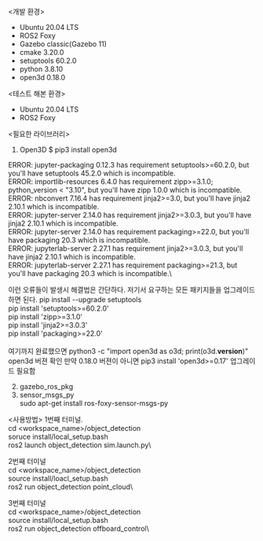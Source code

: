 <개발 환경>
- Ubuntu 20.04 LTS
- ROS2 Foxy
- Gazebo classic(Gazebo 11)
- cmake 3.20.0
- setuptools 60.2.0
- python 3.8.10
- open3d 0.18.0

<테스트 해본 환경>
- Ubuntu 20.04 LTS
- ROS2 Foxy

<필요한 라이브러리>
1. Open3D
$ pip3 install open3d

ERROR: jupyter-packaging 0.12.3 has requirement setuptools>=60.2.0, but you'll have setuptools 45.2.0 which is incompatible.\
ERROR: importlib-resources 6.4.0 has requirement zipp>=3.1.0; python_version < "3.10", but you'll have zipp 1.0.0 which is incompatible.\
ERROR: nbconvert 7.16.4 has requirement jinja2>=3.0, but you'll have jinja2 2.10.1 which is incompatible.\
ERROR: jupyter-server 2.14.0 has requirement jinja2>=3.0.3, but you'll have jinja2 2.10.1 which is incompatible.\
ERROR: jupyter-server 2.14.0 has requirement packaging>=22.0, but you'll have packaging 20.3 which is incompatible.\
ERROR: jupyterlab-server 2.27.1 has requirement jinja2>=3.0.3, but you'll have jinja2 2.10.1 which is incompatible.\
ERROR: jupyterlab-server 2.27.1 has requirement packaging>=21.3, but you'll have packaging 20.3 which is incompatible.\

이런 오류들이 발생시 해결법은 간단하다.
저기서 요구하는 모든 패키지들을 업그레이드 하면 된다.
pip install --upgrade setuptools\
pip install 'setuptools>=60.2.0'\
pip install 'zipp>=3.1.0'\
pip install 'jinja2>=3.0.3'\
pip install 'packaging>=22.0'\
\
여기까지 완료했으면 
python3 -c "import open3d as o3d; print(o3d.__version__)"
open3d 버젼 확인
만약 0.18.0 버젼이 아니면
pip3 install 'open3d>=0.17'
업그레이드 필요함

2. gazebo_ros_pkg
3. sensor_msgs_py\
sudo apt-get install ros-foxy-sensor-msgs-py

<사용방법>
1번째 터미널.\
cd <workspace_name>/object_detection\
soruce install/local_setup.bash\
ros2 launch object_detection sim.launch.py\

2번째 터미널\
cd <workspace_name>/object_detection\
source install/loacl_setup.bash\
ros2 run object_detection point_cloud\

3번째 터미널\
cd <workspace_name>/object_detection\
source install/local_setup.bash\
ros2 run object_detection offboard_control\
